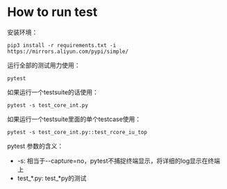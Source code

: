# How to run test
安装环境：
```
pip3 install -r requirements.txt -i https://mirrors.aliyun.com/pypi/simple/
```

运行全部的测试用力使用：
```
pytest
```

如果运行一个testsuite的话使用：
```
pytest -s test_core_int.py
```

如果运行一个testsuite里面的单个testcase使用：
```
pytest -s test_core_int.py::test_rcore_iu_top
```

pytest 参数的含义：
- -s: 相当于--capture=no，pytest不捕捉终端显示，将详细的log显示在终端上
- test_*.py: test_*py的测试
